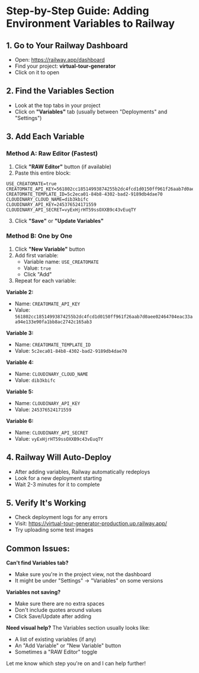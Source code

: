 # Step-by-Step Guide: Adding Environment Variables to Railway

## 1. Go to Your Railway Dashboard
- Open: https://railway.app/dashboard
- Find your project: **virtual-tour-generator**
- Click on it to open

## 2. Find the Variables Section
- Look at the top tabs in your project
- Click on **"Variables"** tab (usually between "Deployments" and "Settings")

## 3. Add Each Variable

### Method A: Raw Editor (Fastest)
1. Click **"RAW Editor"** button (if available)
2. Paste this entire block:
```
USE_CREATOMATE=true
CREATOMATE_API_KEY=561802cc18514993874255b2dc4fcd1d0150ff961f26aab7d0aee02464704eac33aa94e133e90fa1bb8ac2742c165ab3
CREATOMATE_TEMPLATE_ID=5c2eca01-84b8-4302-bad2-9189db4dae70
CLOUDINARY_CLOUD_NAME=dib3kbifc
CLOUDINARY_API_KEY=245376524171559
CLOUDINARY_API_SECRET=vyExHjrHT59ssOXXB9c43vEuqTY
```
3. Click **"Save"** or **"Update Variables"**

### Method B: One by One
1. Click **"New Variable"** button
2. Add first variable:
   - Variable name: `USE_CREATOMATE`
   - Value: `true`
   - Click "Add"
3. Repeat for each variable:

**Variable 2:**
- Name: `CREATOMATE_API_KEY`
- Value: `561802cc18514993874255b2dc4fcd1d0150ff961f26aab7d0aee02464704eac33aa94e133e90fa1bb8ac2742c165ab3`

**Variable 3:**
- Name: `CREATOMATE_TEMPLATE_ID`
- Value: `5c2eca01-84b8-4302-bad2-9189db4dae70`

**Variable 4:**
- Name: `CLOUDINARY_CLOUD_NAME`
- Value: `dib3kbifc`

**Variable 5:**
- Name: `CLOUDINARY_API_KEY`
- Value: `245376524171559`

**Variable 6:**
- Name: `CLOUDINARY_API_SECRET`
- Value: `vyExHjrHT59ssOXXB9c43vEuqTY`

## 4. Railway Will Auto-Deploy
- After adding variables, Railway automatically redeploys
- Look for a new deployment starting
- Wait 2-3 minutes for it to complete

## 5. Verify It's Working
- Check deployment logs for any errors
- Visit: https://virtual-tour-generator-production.up.railway.app/
- Try uploading some test images

## Common Issues:

**Can't find Variables tab?**
- Make sure you're in the project view, not the dashboard
- It might be under "Settings" → "Variables" on some versions

**Variables not saving?**
- Make sure there are no extra spaces
- Don't include quotes around values
- Click Save/Update after adding

**Need visual help?**
The Variables section usually looks like:
- A list of existing variables (if any)
- An "Add Variable" or "New Variable" button
- Sometimes a "RAW Editor" toggle

Let me know which step you're on and I can help further!